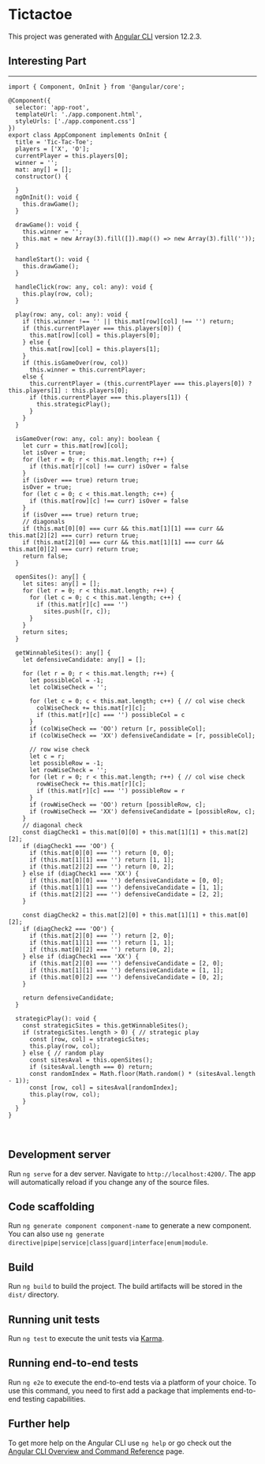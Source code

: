 # Tictactoe

This project was generated with [Angular CLI](https://github.com/angular/angular-cli) version 12.2.3.

## Interesting Part
---

```
import { Component, OnInit } from '@angular/core';

@Component({
  selector: 'app-root',
  templateUrl: './app.component.html',
  styleUrls: ['./app.component.css']
})
export class AppComponent implements OnInit {
  title = 'Tic-Tac-Toe';
  players = ['X', 'O'];
  currentPlayer = this.players[0];
  winner = '';
  mat: any[] = [];
  constructor() {
  
  }
  ngOnInit(): void {
    this.drawGame();
  }

  drawGame(): void {
    this.winner = '';
    this.mat = new Array(3).fill([]).map(() => new Array(3).fill(''));
  }

  handleStart(): void {
    this.drawGame();
  }

  handleClick(row: any, col: any): void {
    this.play(row, col);
  }

  play(row: any, col: any): void {
    if (this.winner !== '' || this.mat[row][col] !== '') return;
    if (this.currentPlayer === this.players[0]) {
      this.mat[row][col] = this.players[0];
    } else {
      this.mat[row][col] = this.players[1];
    }
    if (this.isGameOver(row, col))
      this.winner = this.currentPlayer;
    else {
      this.currentPlayer = (this.currentPlayer === this.players[0]) ? this.players[1] : this.players[0];
      if (this.currentPlayer === this.players[1]) {
        this.strategicPlay();
      }
    }
  }

  isGameOver(row: any, col: any): boolean {
    let curr = this.mat[row][col];
    let isOver = true;
    for (let r = 0; r < this.mat.length; r++) {
      if (this.mat[r][col] !== curr) isOver = false
    }
    if (isOver === true) return true;
    isOver = true;
    for (let c = 0; c < this.mat.length; c++) {
      if (this.mat[row][c] !== curr) isOver = false
    }
    if (isOver === true) return true;
    // diagonals
    if (this.mat[0][0] === curr && this.mat[1][1] === curr && this.mat[2][2] === curr) return true;
    if (this.mat[2][0] === curr && this.mat[1][1] === curr && this.mat[0][2] === curr) return true;
    return false;
  }

  openSites(): any[] {
    let sites: any[] = [];
    for (let r = 0; r < this.mat.length; r++) {
      for (let c = 0; c < this.mat.length; c++) {
        if (this.mat[r][c] === '')
          sites.push([r, c]);
      }
    }
    return sites;
  }

  getWinnableSites(): any[] {
    let defensiveCandidate: any[] = [];

    for (let r = 0; r < this.mat.length; r++) {
      let possibleCol = -1;
      let colWiseCheck = '';

      for (let c = 0; c < this.mat.length; c++) { // col wise check
        colWiseCheck += this.mat[r][c];
        if (this.mat[r][c] === '') possibleCol = c
      }
      if (colWiseCheck == 'OO') return [r, possibleCol];
      if (colWiseCheck == 'XX') defensiveCandidate = [r, possibleCol];

      // row wise check
      let c = r;
      let possibleRow = -1;
      let rowWiseCheck = '';
      for (let r = 0; r < this.mat.length; r++) { // col wise check
        rowWiseCheck += this.mat[r][c];
        if (this.mat[r][c] === '') possibleRow = r
      }
      if (rowWiseCheck == 'OO') return [possibleRow, c];
      if (rowWiseCheck == 'XX') defensiveCandidate = [possibleRow, c];
    }
    // diagonal check
    const diagCheck1 = this.mat[0][0] + this.mat[1][1] + this.mat[2][2];
    if (diagCheck1 === 'OO') {
      if (this.mat[0][0] === '') return [0, 0];
      if (this.mat[1][1] === '') return [1, 1];
      if (this.mat[2][2] === '') return [0, 2];
    } else if (diagCheck1 === 'XX') {
      if (this.mat[0][0] === '') defensiveCandidate = [0, 0];
      if (this.mat[1][1] === '') defensiveCandidate = [1, 1];
      if (this.mat[2][2] === '') defensiveCandidate = [2, 2];
    }

    const diagCheck2 = this.mat[2][0] + this.mat[1][1] + this.mat[0][2];
    if (diagCheck2 === 'OO') {
      if (this.mat[2][0] === '') return [2, 0];
      if (this.mat[1][1] === '') return [1, 1];
      if (this.mat[0][2] === '') return [0, 2];
    } else if (diagCheck1 === 'XX') {
      if (this.mat[2][0] === '') defensiveCandidate = [2, 0];
      if (this.mat[1][1] === '') defensiveCandidate = [1, 1];
      if (this.mat[0][2] === '') defensiveCandidate = [0, 2];
    }

    return defensiveCandidate;
  }

  strategicPlay(): void {
    const strategicSites = this.getWinnableSites();
    if (strategicSites.length > 0) { // strategic play
      const [row, col] = strategicSites;
      this.play(row, col);
    } else { // random play
      const sitesAval = this.openSites();
      if (sitesAval.length === 0) return;
      const randomIndex = Math.floor(Math.random() * (sitesAval.length - 1));
      const [row, col] = sitesAval[randomIndex];
      this.play(row, col);
    }
  }
}
```
<br>

## Development server

Run `ng serve` for a dev server. Navigate to `http://localhost:4200/`. The app will automatically reload if you change any of the source files.

## Code scaffolding

Run `ng generate component component-name` to generate a new component. You can also use `ng generate directive|pipe|service|class|guard|interface|enum|module`.

## Build

Run `ng build` to build the project. The build artifacts will be stored in the `dist/` directory.

## Running unit tests

Run `ng test` to execute the unit tests via [Karma](https://karma-runner.github.io).

## Running end-to-end tests

Run `ng e2e` to execute the end-to-end tests via a platform of your choice. To use this command, you need to first add a package that implements end-to-end testing capabilities.

## Further help

To get more help on the Angular CLI use `ng help` or go check out the [Angular CLI Overview and Command Reference](https://angular.io/cli) page.
